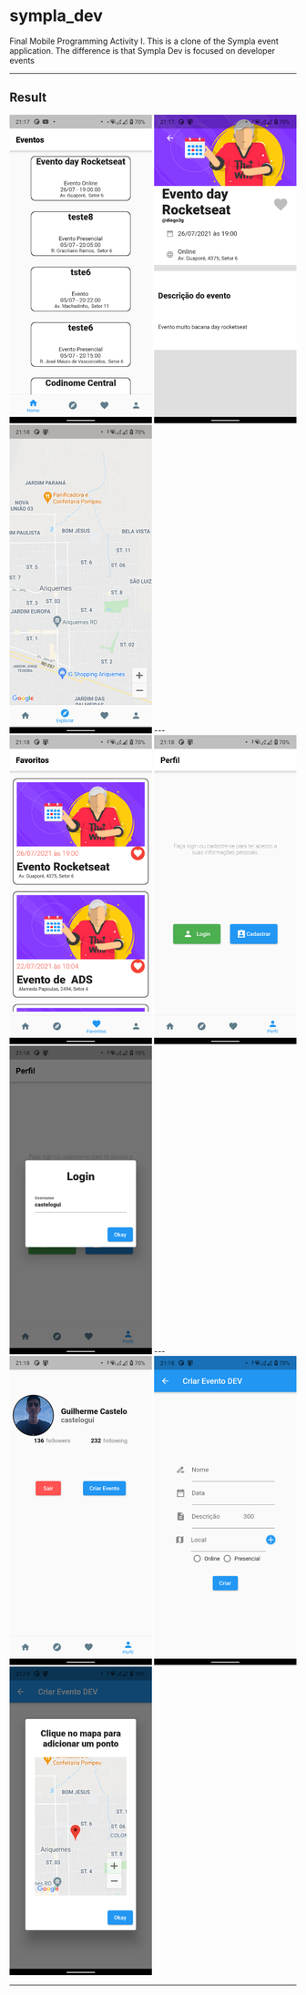 # sympla_dev

Final Mobile Programming Activity I.
This is a clone of the Sympla event application. The difference is that Sympla Dev is focused on developer events

---

## Result

<div display="flex" flex-wrap="wrap" >
  <img src="/github/images/home_events.png" width="250">
  <img src="/github/images/event_description.png" width="250">
  <img src="/github/images/explore_events.png" width="250">
  ---
  <img src="/github/images/favorites_events.png" width="250">
  <img src="/github/images/profile_cadastro.png" width="250">
  <img src="/github/images/profile_login.png" width="250">
  ---
  <img src="/github/images/profile.png" width="250">
  <img src="/github/images/create_event.png" width="250">
  <img src="/github/images/create_event_point.png" width="250">
</div>

---


